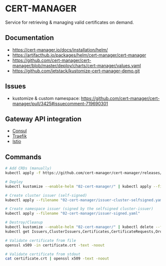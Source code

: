 # CERT-MANAGER

Service for retrieving & managing valid certificates on demand.

## Documentation
  * https://cert-manager.io/docs/installation/helm/
  * https://artifacthub.io/packages/helm/cert-manager/cert-manager
  * https://github.com/cert-manager/cert-manager/blob/master/deploy/charts/cert-manager/values.yaml
  * https://github.com/jetstack/kustomize-cert-manager-demo.git

## Issues

  * kustomize & custom namespace: https://github.com/cert-manager/cert-manager/pull/3425#issuecomment-719690301

## Gateway API integration

  * [Consul](https://github.com/hashicorp/consul-api-gateway/blob/main/dev/docs/example-setup.md)
  * [Traefik](https://www.jetstack.io/blog/cert-manager-gateway-api-traefik-guide/)
  * [Istio](https://youtu.be/nJUzGJQR3tM)

## Commands

```bash
# Add CRDs (manually)
kubectl apply -f https://github.com/cert-manager/cert-manager/releases/download/v1.11.0/cert-manager.crds.yaml

# Deploy
kubectl kustomize --enable-helm "02-cert-manager/" | kubectl apply --filename -

# Create cluster issuer (self-signed)
kubectl apply --filename "02-cert-manager/issuer-cluster-selfsigned.yaml"

# Create namespace issuer (signed by the selfsigned cluster-issuer)
kubectl apply --filename "02-cert-manager/issuer-signed.yaml"

# Destroy/Cleanup
kubectl kustomize --enable-helm "02-cert-manager/" | kubectl delete --filename -
kubectl get Issuers,ClusterIssuers,Certificates,CertificateRequests,Orders,Challenges --all-namespaces
```

```bash
# Validate certificate from file
openssl x509 -in certificate.crt -text -noout

# Validate certificate from stdout
cat certificate.crt | openssl x509 -text -noout
```